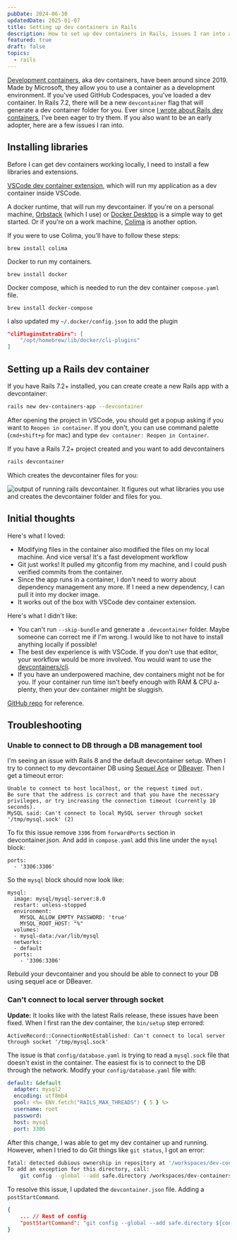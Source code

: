 ```yaml
---
pubDate: 2024-06-30
updatedDate: 2025-01-07
title: Setting up dev containers in Rails
description: How to set up dev containers in Rails, issues I ran into along the way, and my initial thoughts
featured: true
draft: false
topics:
  - rails
---
```

[Development containers](https://containers.dev/), aka dev containers, have been around since 2019. Made by Microsoft, they allow you to use a container as a development environment. If you've used GitHub Codespaces, you've loaded a dev container. In Rails 7.2, there will be a new `devcontainer` flag that will generate a dev container folder for you. Ever since [I wrote about Rails dev containers](https://jonathanyeong.com/rails-dev-containers/), I've been eager to try them. If you also want to be an early adopter, here are a few issues I ran into.
## Installing libraries
Before I can get dev containers working locally, I need to install a few libraries and extensions.

[VSCode dev container extension](https://marketplace.visualstudio.com/items?itemName=ms-vscode-remote.remote-containers), which will run my application as a dev container inside VSCode.

A docker runtime, that will run my devcontainer. If you're on a personal machine, [Orbstack](https://orbstack.dev/) (which I use) or [Docker Desktop](https://www.docker.com/products/docker-desktop/) is a simple way to get started. Or if you're on a work machine, [Colima](https://github.com/abiosoft/colima) is another option.

If you were to use Colima, you'll have to follow these steps:

`brew install colima`

Docker to run my containers.

`brew install docker`

Docker compose, which is needed to run the dev container `compose.yaml` file.

`brew install docker-compose`

I also updated my `~/.docker/config.json` to add the plugin

```json
"cliPluginsExtraDirs": [
	"/opt/homebrew/lib/docker/cli-plugins"
]
```

## Setting up a Rails dev container

If you have Rails 7.2+ installed, you can create create a new Rails app with a devcontainer:

```bash
rails new dev-containers-app --devcontainer
```

After opening the project in VSCode, you should get a popup asking if you want to `Reopen in container`. If you don't, you can use command palette (`cmd+shift+p` for mac) and type `dev container: Reopen in Container`.

If you have a Rails 7.2+ project created and you want to add devcontainers

```bash
rails devcontainer
```

Which creates the devcontainer files for you:

![output of running rails devcontainer. It figures out what libraries you use and creates the devcontainer folder and files for you.](https://res.cloudinary.com/jonathan-yeong/image/upload/v1725126469/unsigned_obsidian_uploads/pdf1bfzoym0gi0xme5pu.png)
## Initial thoughts
Here's what I loved:

- Modifying files in the container also modified the files on my local machine. And vice versa! It's a fast development workflow
- Git just works! It pulled my gitconfig from my machine, and I could push verified commits from the container.
- Since the app runs in a container, I don't need to worry about dependency management any more. If I need a new dependency, I can pull it into my docker image.
- It works out of the box with VSCode dev container extension.

Here's what I didn't like:

- You can't run `--skip-bundle` and generate a `.devcontainer` folder. Maybe someone can correct me if I'm wrong. I would like to not have to install anything locally if possible!
- The best dev experience is with VSCode. If you don't use that editor, your workflow would be more involved. You would want to use the [devcontainers/cli](https://github.com/devcontainers/cli).
- If you have an underpowered machine, dev containers might not be for you. If your container run time isn't beefy enough with RAM & CPU a-plenty, then your dev container might be sluggish.

[GitHub repo](https://github.com/jonathanyeong/rails-dev-containers) for reference.

## Troubleshooting
### Unable to connect to DB through a DB management tool
I'm seeing an issue with Rails 8 and the default devcontainer setup. When I try to connect to my devcontainer DB using [Sequel Ace](https://sequel-ace.com/) or [DBeaver](https://dbeaver.io/). Then I get a timeout error:

```
Unable to connect to host localhost, or the request timed out.
Be sure that the address is correct and that you have the necessary privileges, or try increasing the connection timeout (currently 10 seconds).
MySQL said: Can't connect to local MySQL server through socket '/tmp/mysql.sock' (2)
```

To fix this issue remove `3306` from `forwardPorts` section in devcontainer.json. And add in `compose.yaml` add this line under the `mysql` block:

```
ports:
  - '3306:3306'
```

So the `mysql` block should now look like:

```
mysql:
  image: mysql/mysql-server:8.0
  restart: unless-stopped
  environment:
    MYSQL_ALLOW_EMPTY_PASSWORD: 'true'
	MYSQL_ROOT_HOST: "%"
  volumes:
  - mysql-data:/var/lib/mysql
  networks:
  - default
  ports:
	- '3306:3306'
```

Rebuild your devcontainer and you should be able to connect to your DB using sequel ace or DBeaver.

### Can't connect to local server through socket
**Update:** It looks like with the latest Rails release, these issues have been fixed.
When I first ran the dev container, the `bin/setup` step errored:

```
ActiveRecord::ConnectionNotEstablished: Can't connect to local server through socket '/tmp/mysql.sock'
```

The issue is that `config/database.yaml` is trying to read a `mysql.sock` file that doesn't exist in the container. The easiest fix is to connect to the DB through the network. Modify your `config/database.yaml` file with:

```yaml
default: &default
  adapter: mysql2
  encoding: utf8mb4
  pool: <%= ENV.fetch("RAILS_MAX_THREADS") { 5 } %>
  username: root
  password:
  host: mysql
  port: 3306
```

After this change, I was able to get my dev container up and running. However, when I tried to do Git things like `git status`, I got an error:

```bash
fatal: detected dubious ownership in repository at '/workspaces/dev-containers-app'
To add an exception for this directory, call:
    git config --global --add safe.directory /workspaces/dev-containers-app

```

To resolve this issue, I updated the `devcontainer.json` file. Adding a `postStartCommand`.

```json
{
	... // Rest of config
	"postStartCommand": "git config --global --add safe.directory ${containerWorkspaceFolder}"
}
```
